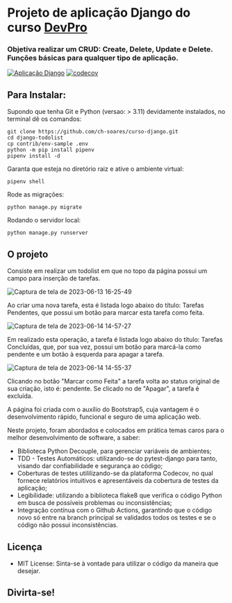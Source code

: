 # Projeto de aplicação Django do curso [DevPro](https://www.dev.pro.br/)

### Objetiva realizar um CRUD: Create, Delete, Update e Delete. Funções básicas para qualquer tipo de aplicação.

[![Aplicação Django](https://github.com/ch-soares/django-todolist/actions/workflows/django.yml/badge.svg)](https://github.com/ch-soares/django-todolist/actions/workflows/django.yml)
[![codecov](https://codecov.io/gh/ch-soares/django-todolist/branch/main/graph/badge.svg?token=8EKW2SB2KC)](https://codecov.io/gh/ch-soares/django-todolist)

## Para Instalar:
Supondo que tenha Git e Python (versao: > 3.11) devidamente instalados, no terminal dê os comandos:

```commandline
git clone https://github.com/ch-soares/curso-django.git
cd django-todolist
cp contrib/env-sample .env
python -m pip install pipenv
pipenv install -d
```
Garanta que esteja no diretório raiz e ative o ambiente virtual:

```commandline
pipenv shell
```

Rode as migrações:

```commandline
python manage.py migrate
```

Rodando o servidor local:

```commandline
python manage.py runserver
```

## O projeto

Consiste em realizar um todolist em que no topo da página possui um campo para inserção de tarefas.

![Captura de tela de 2023-06-13 16-25-49](https://github.com/ch-soares/django-todolist/assets/65301099/d913b756-10c9-4ab6-822c-00a10fa97977)

Ao criar uma nova tarefa, esta é listada logo abaixo do título: Tarefas Pendentes, que possui um botão para marcar esta tarefa como feita.

![Captura de tela de 2023-06-14 14-57-27](https://github.com/ch-soares/django-todolist/assets/65301099/6cd40fdf-d638-409b-a02a-7c4d3533f61b)

Em realizado esta operação, a tarefa é listada logo abaixo do título: Tarefas Concluídas, que, por sua vez, possui um botão para marcá-la como pendente e um botão à esquerda para apagar a tarefa.

![Captura de tela de 2023-06-14 14-55-37](https://github.com/ch-soares/django-todolist/assets/65301099/70d628ae-1dba-4f41-94fd-b9776a50fb3a)

Clicando no botão "Marcar como Feita" a tarefa volta ao status original de sua criação, isto é: pendente. Se clicado no de "Apagar", a tarefa é excluída.

A página foi criada com o auxílio do Bootstrap5, cuja vantagem é o desenvolvimento rápido, funcional e seguro de uma aplicação web. 

Neste projeto, foram abordados e colocados em prática temas caros para o melhor desenvolvimento de software, a saber:
- Biblioteca Python Decouple, para gerenciar variáveis de ambientes;
- TDD - Testes Automáticos: utilizando-se do pytest-django para tanto, visando dar confiabilidade e segurança ao código;
- Coberturas de testes utililizando-se da plataforma Codecov, no qual fornece relatórios intuitivos e apresentáveis da cobertura de testes da aplicação;
- Legibilidade: utilizando a biblioteca flake8 que verifica o código Python em busca de possíveis problemas ou inconsistências;
- Integração contínua com o Github Actions, garantindo que o código novo só entre na branch principal se validados todos os testes e se o código não possui inconsistências.

## Licença
- MIT License: Sinta-se à vontade para utilizar o código da maneira que desejar.

## Divirta-se!
